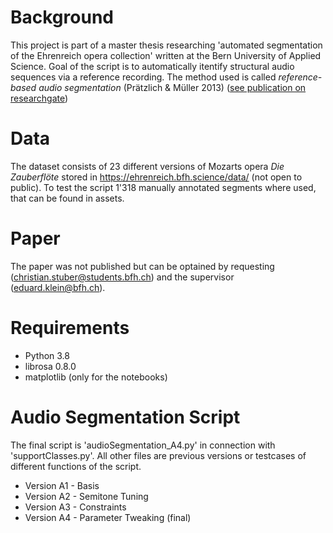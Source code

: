 # Background
This project is part of a master thesis researching 'automated segmentation of the Ehrenreich opera collection' written at the Bern University of Applied Science. Goal of the script is to automatically itentify structural audio sequences via a reference recording. The method used is called *reference-based audio segmentation* (Prätzlich & Müller 2013) ([see publication on researchgate](https://www.researchgate.net/publication/303667411_Freischutz_Digital_a_case_study_for_reference-based_audio_segmentation_of_operas))

# Data
The dataset consists of 23 different versions of Mozarts opera *Die Zauberflöte* stored in https://ehrenreich.bfh.science/data/ (not open to public). To test the script 1'318 manually annotated segments where used, that can be found in assets.

# Paper
The paper was not published but can be optained by requesting (christian.stuber@students.bfh.ch) and the supervisor (eduard.klein@bfh.ch).

# Requirements
* Python 3.8
* librosa 0.8.0
* matplotlib (only for the notebooks)

# Audio Segmentation Script
The final script is 'audioSegmentation_A4.py' in connection with 'supportClasses.py'. All other files are previous versions or testcases of different functions of the script.

* Version A1 - Basis
* Version A2 - Semitone Tuning
* Version A3 - Constraints
* Version A4 - Parameter Tweaking (final)
